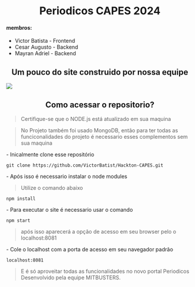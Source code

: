<h1 align="center" > Periodicos CAPES 2024</h1>


<h4>membros:</h4>
<ul>
<li>Victor Batista - Frontend</li>
<li>Cesar Augusto - Backend</li>
<li>Mayran Adriel - Backend</li>
</ul>

<h2 align="center">Um pouco do site construido por nossa equipe</h2>

[<img src="./public/assets/video/Periodicos-capes.gif">]()

<h2 align="center">Como acessar o repositorio? </h2>

 > Certifique-se que o NODE.js está atualizado em sua maquina

 > No Projeto também foi usado MongoDB, então para ter todas as funciconalidades do projeto é necessario esses complementos sem sua maquina

 <p> - Inicalmente clone esse repositório</p>

 ```
git clone https://github.com/VictorBatist/Hackton-CAPES.git
 ```

<p> - Após isso é necessario instalar o node modules</p>

> Utilize o comando abaixo 

```
npm install
```

<p> - Para executar o site é necessario usar o comando</p>

```
npm start
```
>após isso aparecerá a opção de acesso em seu browser pelo o localhost:8081

<p> - Cole o localhost com a porta de acesso em seu navegador padrão</p>

```
localhost:8081
```

> E é só aproveitar todas as funcionalidades no novo portal Periodicos Desenvolvido pela equipe MITBUSTERS.
